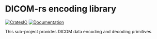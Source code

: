 # DICOM-rs encoding library

[![CratesIO](https://img.shields.io/crates/v/dicom-encoding.svg)](https://crates.io/crates/dicom-encoding)
[![Documentation](https://docs.rs/dicom-encoding/badge.svg)](https://docs.rs/dicom-encoding)

This sub-project provides DICOM data encoding and decoding primitives.
